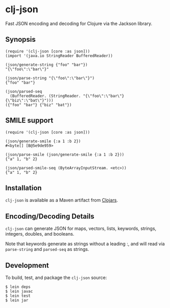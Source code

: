 # clj-json

Fast JSON encoding and decoding for Clojure via the Jackson library.

## Synopsis

    (require '(clj-json [core :as json]))
    (import '(java.io StringReader BufferedReader))
    
    (json/generate-string {"foo" "bar"})
    "{\"foo\":\"bar\"}"
    
    (json/parse-string "{\"foo\":\"bar\"}")
    {"foo" "bar"}
    
    (json/parsed-seq
      (BufferedReader. (StringReader. "{\"foo\":\"bar\"}{\"biz\":\"bat\"}")))
    ({"foo" "bar"} {"biz" "bat"})

## SMILE support

    (require '(clj-json [core :as json]))

    (json/generate-smile {:a 1 :b 2})
    #<byte[] [B@5e9de959>

    (json/parse-smile (json/generate-smile {:a 1 :b 2}))
    {"a" 1, "b" 2}

    (json/parsed-smile-seq (ByteArrayInputStream. <etc>))
    {"a" 1, "b" 2}
    

## Installation

`clj-json` is available as a Maven artifact from [Clojars](http://clojars.org/clj-json).

## Encoding/Decoding Details

`clj-json` can generate JSON for maps, vectors, lists, keywords, strings, integers, doubles, and booleans.

Note that keywords generate as strings without a leading :, and will
read via `parse-string` and `parsed-seq` as strings.

## Development

To build, test, and package the `clj-json` source:
    
    $ lein deps
    $ lein javac
    $ lein test
    $ lein jar
